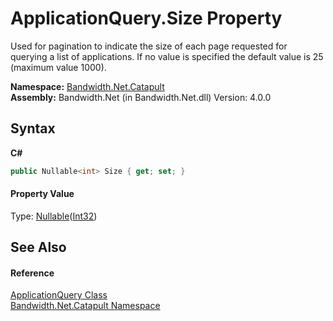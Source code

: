 ﻿# ApplicationQuery.Size Property 
 

Used for pagination to indicate the size of each page requested for querying a list of applications. If no value is specified the default value is 25 (maximum value 1000).

**Namespace:**&nbsp;<a href ="N_Bandwidth_Net_Catapult.md">Bandwidth.Net.Catapult</a><br />**Assembly:**&nbsp;Bandwidth.Net (in Bandwidth.Net.dll) Version: 4.0.0

## Syntax

**C#**<br />
``` C#
public Nullable<int> Size { get; set; }
```


#### Property Value
Type: <a href="http://msdn2.microsoft.com/en-us/library/b3h38hb0" target="_blank">Nullable</a>(<a href="http://msdn2.microsoft.com/en-us/library/td2s409d" target="_blank">Int32</a>)

## See Also


#### Reference
<a href ="T_Bandwidth_Net_Catapult_ApplicationQuery.md">ApplicationQuery Class</a><br /><a href ="N_Bandwidth_Net_Catapult.md">Bandwidth.Net.Catapult Namespace</a><br />